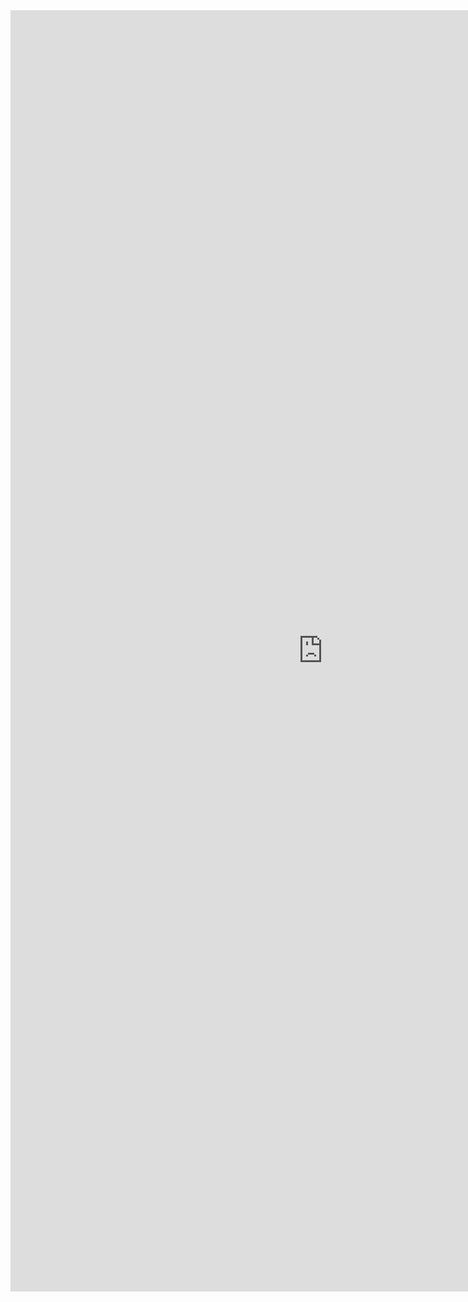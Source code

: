 <iframe allowtransparency="true" frameborder="0" scrolling="no" src="http://market.yaas.io/" style="border: none; height: 2050px; width: 1000px;"> </iframe>
